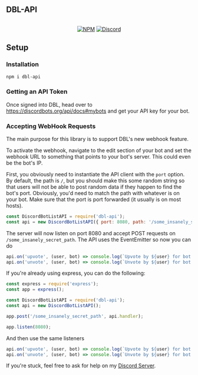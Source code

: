 ## DBL-API
<div align="center">
	<p>
		<a href="https://www.npmjs.com/package/dbl-api"><img src="https://nodei.co/npm/dbl-api.png?compact=true" alt="" /></a>
	</p>
	<p>
		<a href="https://www.npmjs.com/package/dbl-api"><img src="https://img.shields.io/npm/v/dbl-api.svg?maxAge=3600" alt="NPM" /></a>
		<a href="https://dim.codes/discord"><img src="https://img.shields.io/discord/204352669731520512.svg?maxAge=3600" alt="Discord" /></a>
	</p>
</div>

## Setup

### Installation

```bash
npm i dbl-api
```

### Getting an API Token

Once signed into DBL, head over to https://discordbots.org/api/docs#mybots and get your API key for your bot.

### Accepting WebHook Requests

The main purpose for this library is to support DBL's new webhook feature.

To activate the webhook, navigate to the edit section of your bot and set the webhook URL to something that points to your bot's server. This could even be the bot's IP.

First, you obviously need to instantiate the API client with the `port` option. By default, the path is `/`, but you should make this some random string so that users will not be able to post random data if they happen to find the bot's port. Obviously, you'd need to match the path with whatever is on your bot. Make sure that the port is port forwarded (it usually is on most hosts).

```js
const DiscordBotListAPI = require('dbl-api');
const api = new DiscordBotListAPI({ port: 8080, path: '/some_insanely_secret_path' });
```

The server will now listen on port 8080 and accept POST requests on `/some_insanely_secret_path`. The API uses the EventEmitter so now you can do

```js
api.on('upvote', (user, bot) => console.log(`Upvote by ${user} for bot ${bot}`));
api.on('unvote', (user, bot) => console.log(`Unvote by ${user} for bot ${bot}`));
```

If you're already using express, you can do the following:

```js
const express = require('express');
const app = express();

const DiscordBotListAPI = require('dbl-api');
const api = new DiscordBotListAPI();

app.post('/some_insanely_secret_path', api.handler);

app.listen(8080);
```

And then use the same listeners

```js
api.on('upvote', (user, bot) => console.log(`Upvote by ${user} for bot ${bot}`));
api.on('unvote', (user, bot) => console.log(`Unvote by ${user} for bot ${bot}`));
```

If you're stuck, feel free to ask for help on my [Discord Server](https://dim.codes/discord).
